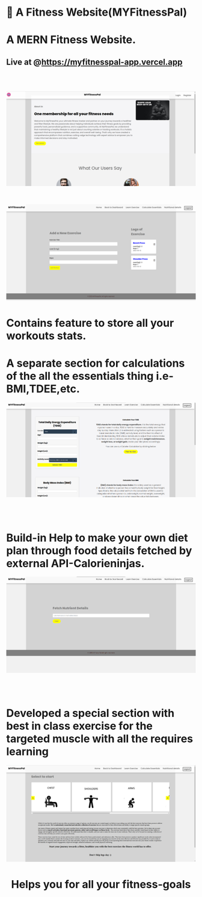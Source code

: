 #  💪 A Fitness Website(MYFitnessPal)


# A MERN Fitness Website.
## Live at @https://myfitnesspal-app.vercel.app

</br>
</br>

![preview img](/Home-page1.png)


</br>


![preview img](/nutrient-details1.png)


# Contains feature to store all your workouts stats.
# A separate section for calculations of the all the essentials thing i.e-BMI,TDEE,etc.
![preview img](/calculating_ess1.png)

</br>
</br>



#  Build-in Help to make your own diet plan through food details fetched by external API-Calorieninjas.
![preview img](/Login-page1.png)

</br>

</br>

# Developed a special section with best in class exercise for the targeted muscle with all the requires learning
![preview img](/learn-chest-exercise1.png)
# <center>Helps you for all your fitness-goals<center/>

